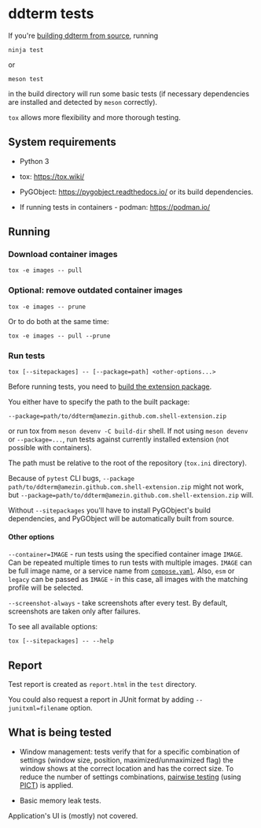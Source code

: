 <!--
SPDX-FileCopyrightText: 2022 Aleksandr Mezin <mezin.alexander@gmail.com>

SPDX-License-Identifier: GPL-3.0-or-later
-->

# ddterm tests

If you're [building ddterm from source](/docs/BUILD.md), running

    ninja test

or

    meson test

in the build directory will run some basic tests (if necessary dependencies
are installed and detected by `meson` correctly).

`tox` allows more flexibility and more thorough testing.

## System requirements

* Python 3

* tox: <https://tox.wiki/>

* PyGObject: <https://pygobject.readthedocs.io/> or its build dependencies.

* If running tests in containers - podman: <https://podman.io/>

## Running

### Download container images

    tox -e images -- pull

### Optional: remove outdated container images

    tox -e images -- prune

Or to do both at the same time:

    tox -e images -- pull --prune

### Run tests

    tox [--sitepackages] -- [--package=path] <other-options...>

Before running tests, you need to [build the extension package](/docs/BUILD.md).

You either have to specify the path to the built package:

    --package=path/to/ddterm@amezin.github.com.shell-extension.zip

or run tox from `meson devenv -C build-dir` shell. If not using `meson devenv`
or `--package=...`, run tests against currently installed extension
(not possible with containers).

The path must be relative to the root of the repository (`tox.ini` directory).

Because of `pytest` CLI bugs,
`--package path/to/ddterm@amezin.github.com.shell-extension.zip`
might not work, but
`--package=path/to/ddterm@amezin.github.com.shell-extension.zip` will.

Without `--sitepackages` you'll have to install PyGObject's build dependencies,
and PyGObject will be automatically built from source.

#### Other options

`--container=IMAGE` - run tests using the specified container image `IMAGE`.
Can be repeated multiple times to run tests with multiple images.
`IMAGE` can be full image name, or a service name from [`compose.yaml`].
Also, `esm` or `legacy` can be passed as `IMAGE` - in this case, all images
with the matching profile will be selected.

`--screenshot-always` - take screenshots after every test. By default,
screenshots are taken only after failures.

To see all available options:

    tox [--sitepackages] -- --help

## Report

Test report is created as `report.html` in the `test` directory.

You could also request a report in JUnit format by adding
`--junitxml=filename` option.

## What is being tested

* Window management: tests verify that for a specific combination of settings
(window size, position, maximized/unmaximized flag) the window shows at the
correct location and has the correct size. To reduce the number of settings
combinations, [pairwise testing] (using [PICT]) is applied.

* Basic memory leak tests.

Application's UI is (mostly) not covered.

[pairwise testing]: https://www.pairwise.org/
[PICT]: https://github.com/microsoft/pict
[`compose.yaml`]: /test/compose.yaml
